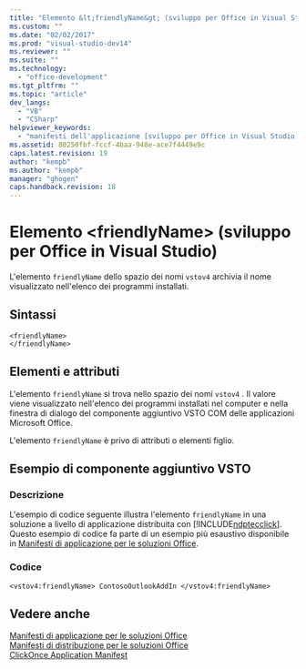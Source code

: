 ```yaml
---
title: "Elemento &lt;friendlyName&gt; (sviluppo per Office in Visual Studio)"
ms.custom: ""
ms.date: "02/02/2017"
ms.prod: "visual-studio-dev14"
ms.reviewer: ""
ms.suite: ""
ms.technology: 
  - "office-development"
ms.tgt_pltfrm: ""
ms.topic: "article"
dev_langs: 
  - "VB"
  - "CSharp"
helpviewer_keywords: 
  - "manifesti dell'applicazione [sviluppo per Office in Visual Studio], elemento <friendlyName>"
ms.assetid: 80250fbf-fccf-4baa-948e-ace7f4449e9c
caps.latest.revision: 19
author: "kempb"
ms.author: "kempb"
manager: "ghogen"
caps.handback.revision: 18
---
```

# Elemento &lt;friendlyName&gt; (sviluppo per Office in Visual Studio)
  L'elemento `friendlyName` dello spazio dei nomi `vstov4`  archivia il nome visualizzato nell'elenco dei programmi installati.  
  
## Sintassi  
  
```  
<friendlyName>  
</friendlyName>  
```  
  
## Elementi e attributi  
 L'elemento `friendlyName` si trova nello spazio dei nomi `vstov4` . Il valore viene visualizzato nell'elenco dei programmi installati nel computer e nella finestra di dialogo del componente aggiuntivo VSTO COM delle applicazioni Microsoft Office.  
  
 L'elemento `friendlyName` è privo di attributi o elementi figlio.  
  
## Esempio di componente aggiuntivo VSTO  
  
### Descrizione  
 L'esempio di codice seguente illustra l'elemento `friendlyName` in una soluzione a livello di applicazione distribuita con [!INCLUDE[ndptecclick](../vsto/includes/ndptecclick-md.md)]. Questo esempio di codice fa parte di un esempio più esaustivo disponibile in [Manifesti di applicazione per le soluzioni Office](../vsto/application-manifests-for-office-solutions.md).  
  
### Codice  
  
```  
<vstov4:friendlyName> ContosoOutlookAddIn </vstov4:friendlyName>  
```  
  
## Vedere anche  
 [Manifesti di applicazione per le soluzioni Office](../vsto/application-manifests-for-office-solutions.md)   
 [Manifesti di distribuzione per le soluzioni Office](../vsto/deployment-manifests-for-office-solutions.md)   
 [ClickOnce Application Manifest](../deployment/clickonce-application-manifest.md)  
  
  